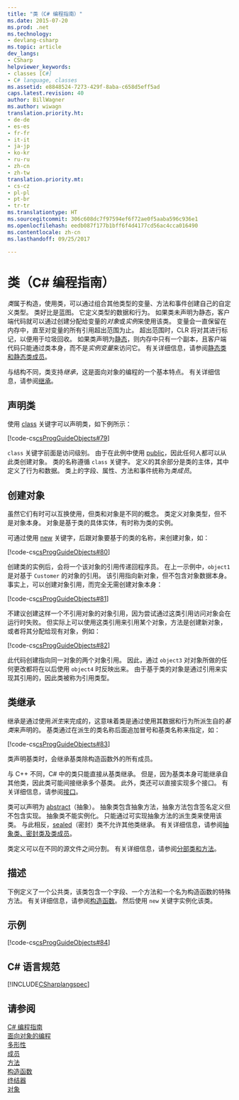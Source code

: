```yaml
---
title: "类（C# 编程指南）"
ms.date: 2015-07-20
ms.prod: .net
ms.technology:
- devlang-csharp
ms.topic: article
dev_langs:
- CSharp
helpviewer_keywords:
- classes [C#]
- C# language, classes
ms.assetid: e8848524-7273-429f-8aba-c658d5eff5ad
caps.latest.revision: 40
author: BillWagner
ms.author: wiwagn
translation.priority.ht:
- de-de
- es-es
- fr-fr
- it-it
- ja-jp
- ko-kr
- ru-ru
- zh-cn
- zh-tw
translation.priority.mt:
- cs-cz
- pl-pl
- pt-br
- tr-tr
ms.translationtype: HT
ms.sourcegitcommit: 306c608dc7f97594ef6f72ae0f5aaba596c936e1
ms.openlocfilehash: eedb087f177b1bff6f4d4177cd56ac4cca016490
ms.contentlocale: zh-cn
ms.lasthandoff: 09/25/2017

---
```

# <a name="classes-c-programming-guide"></a>类（C# 编程指南）
*类*属于构造，使用类，可以通过组合其他类型的变量、方法和事件创建自己的自定义类型。 类好比是蓝图。 它定义类型的数据和行为。 如果类未声明为静态，客户端代码就可以通过创建分配给变量的*对象*或*实例*来使用该类。 变量会一直保留在内存中，直至对变量的所有引用超出范围为止。 超出范围时，CLR 将对其进行标记，以便用于垃圾回收。 如果类声明为[静态](../../../csharp/language-reference/keywords/static.md)，则内存中只有一个副本，且客户端代码只能通过类本身，而不是*实例变量*来访问它。 有关详细信息，请参阅[静态类和静态类成员](../../../csharp/programming-guide/classes-and-structs/static-classes-and-static-class-members.md)。  
  
 与结构不同，类支持*继承*，这是面向对象的编程的一个基本特点。 有关详细信息，请参阅[继承](../../../csharp/programming-guide/classes-and-structs/inheritance.md)。  
  
## <a name="declaring-classes"></a>声明类  
 使用 [class](../../../csharp/language-reference/keywords/class.md) 关键字可以声明类，如下例所示：  
  
 [!code-cs[csProgGuideObjects#79](../../../csharp/programming-guide/classes-and-structs/codesnippet/CSharp/classes_1.cs)]  
  
 `class` 关键字前面是访问级别。 由于在此例中使用 [public](../../../csharp/language-reference/keywords/public.md)，因此任何人都可以从此类创建对象。 类的名称遵循 `class` 关键字。 定义的其余部分是类的主体，其中定义了行为和数据。 类上的字段、属性、方法和事件统称为*类成员*。  
  
## <a name="creating-objects"></a>创建对象  
 虽然它们有时可以互换使用，但类和对象是不同的概念。 类定义对象类型，但不是对象本身。 对象是基于类的具体实体，有时称为类的实例。  
  
 可通过使用 [new](../../../csharp/language-reference/keywords/new.md) 关键字，后跟对象要基于的类的名称，来创建对象，如：  
  
 [!code-cs[csProgGuideObjects#80](../../../csharp/programming-guide/classes-and-structs/codesnippet/CSharp/classes_2.cs)]  
  
 创建类的实例后，会将一个该对象的引用传递回程序员。 在上一示例中，`object1` 是对基于 `Customer` 的对象的引用。 该引用指向新对象，但不包含对象数据本身。 事实上，可以创建对象引用，而完全无需创建对象本身：  
  
 [!code-cs[csProgGuideObjects#81](../../../csharp/programming-guide/classes-and-structs/codesnippet/CSharp/classes_3.cs)]  
  
 不建议创建这样一个不引用对象的对象引用，因为尝试通过这类引用访问对象会在运行时失败。 但实际上可以使用这类引用来引用某个对象，方法是创建新对象，或者将其分配给现有对象，例如：  
  
 [!code-cs[csProgGuideObjects#82](../../../csharp/programming-guide/classes-and-structs/codesnippet/CSharp/classes_4.cs)]  
  
 此代码创建指向同一对象的两个对象引用。 因此，通过 `object3` 对对象所做的任何更改都将在以后使用 `object4` 时反映出来。 由于基于类的对象是通过引用来实现其引用的，因此类被称为引用类型。  
  
## <a name="class-inheritance"></a>类继承  
 继承是通过使用*派生*来完成的，这意味着类是通过使用其数据和行为所派生自的*基类*来声明的。 基类通过在派生的类名称后面追加冒号和基类名称来指定，如：  
  
 [!code-cs[csProgGuideObjects#83](../../../csharp/programming-guide/classes-and-structs/codesnippet/CSharp/classes_5.cs)]  
  
 类声明基类时，会继承基类除构造函数外的所有成员。  
  
 与 C++ 不同，C# 中的类只能直接从基类继承。 但是，因为基类本身可能继承自其他类，因此类可能间接继承多个基类。 此外，类还可以直接实现多个接口。 有关详细信息，请参阅[接口](../../../csharp/programming-guide/interfaces/index.md)。  
  
 类可以声明为 [abstract](../../../csharp/language-reference/keywords/abstract.md)（抽象）。 抽象类包含抽象方法，抽象方法包含签名定义但不包含实现。 抽象类不能实例化。 只能通过可实现抽象方法的派生类来使用该类。 与此相反，[sealed](../../../csharp/language-reference/keywords/sealed.md)（密封）类不允许其他类继承。 有关详细信息，请参阅[抽象类、密封类及类成员](../../../csharp/programming-guide/classes-and-structs/abstract-and-sealed-classes-and-class-members.md)。  
  
 类定义可以在不同的源文件之间分割。 有关详细信息，请参阅[分部类和方法](../../../csharp/programming-guide/classes-and-structs/partial-classes-and-methods.md)。  
  
## <a name="description"></a>描述  
 下例定义了一个公共类，该类包含一个字段、一个方法和一个名为构造函数的特殊方法。 有关详细信息，请参阅[构造函数](../../../csharp/programming-guide/classes-and-structs/constructors.md)。 然后使用 `new` 关键字实例化该类。  
  
## <a name="example"></a>示例  
 [!code-cs[csProgGuideObjects#84](../../../csharp/programming-guide/classes-and-structs/codesnippet/CSharp/classes_6.cs)]  
  
## <a name="c-language-specification"></a>C# 语言规范  
 [!INCLUDE[CSharplangspec](~/includes/csharplangspec-md.md)]  
  
## <a name="see-also"></a>请参阅  
 [C# 编程指南](../../../csharp/programming-guide/index.md)   
 [面向对象的编程](../concepts/object-oriented-programming.md)   
 [多形性](../../../csharp/programming-guide/classes-and-structs/polymorphism.md)   
 [成员](../../../csharp/programming-guide/classes-and-structs/members.md)   
 [方法](../../../csharp/programming-guide/classes-and-structs/methods.md)   
 [构造函数](../../../csharp/programming-guide/classes-and-structs/constructors.md)   
 [终结器](../../../csharp/programming-guide/classes-and-structs/destructors.md)   
 [对象](../../../csharp/programming-guide/classes-and-structs/objects.md)

